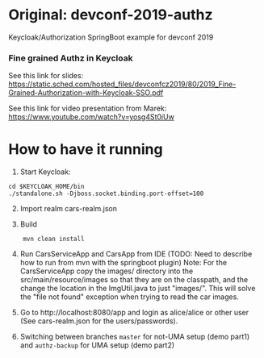 # Original: devconf-2019-authz
Keycloak/Authorization SpringBoot example for devconf 2019

### Fine grained Authz in Keycloak
See this link for slides: https://static.sched.com/hosted_files/devconfcz2019/80/2019_Fine-Grained-Authorization-with-Keycloak-SSO.pdf

See this link for video presentation from Marek: https://www.youtube.com/watch?v=yosg4St0iUw

# How to have it running

1) Start Keycloak:
```
cd $KEYCLOAK_HOME/bin
./standalone.sh -Djboss.socket.binding.port-offset=100
```

2) Import realm cars-realm.json

3) Build
```
    mvn clean install
```    

4) Run CarsServiceApp and CarsApp from IDE (TODO: Need to describe how to run from mvn with the springboot plugin)
   Note: For the CarsServiceApp copy the images/ directory into the src/main/resource/images  so that they are on the classpath, and the change the location in the ImgUtil.java to 
   just "images/".  This will solve the "file not found" exception when trying to read the car images.

5) Go to http://localhost:8080/app and login as alice/alice or other user (See cars-realm.json for the users/passwords).

6) Switching between branches `master` for not-UMA setup (demo part1) and `authz-backup` for UMA setup (demo part2)



